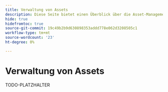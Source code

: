 ```yaml
---
title: Verwaltung von Assets
description: Diese Seite bietet einen Überblick über die Asset-Management-Optionen, die von Adobe Commerce as a Cloud Service unterstützt werden.
hide: true
hidefromtoc: true
source-git-commit: 19c49b2b9d630898353addd778e062d3208505c1
workflow-type: tm+mt
source-wordcount: '23'
ht-degree: 0%

---
```



# Verwaltung von Assets

TODO-PLATZHALTER
